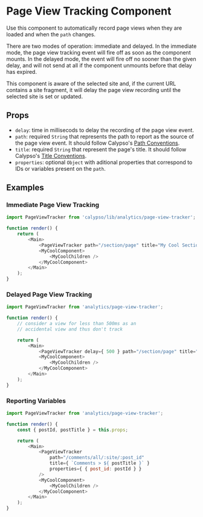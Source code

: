 # Page View Tracking Component

Use this component to automatically record page views when they are loaded and when the `path` changes.

There are two modes of operation: immediate and delayed. In the immediate mode, the page view tracking event will fire off as soon as the component mounts. In the delayed mode, the event will fire off no sooner than the given delay, and will not send at all if the component unmounts before that delay has expired.

This component is aware of the selected site and, if the current URL contains a site fragment, it will delay the page view recording until the selected site is set or updated.

## Props

- `delay`: time in millisecods to delay the recording of the page view event.
- `path`: required `String` that represents the path to report as the source of the page view event. It should follow Calypso's [Path Conventions](https://github.com/Automattic/wp-calypso/blob/HEAD/client/lib/analytics/docs/page-views.md#paths-conventions).
- `title`: required `String` that represent the page's title. It should follow Calypso's [Title Conventions](https://github.com/Automattic/wp-calypso/blob/HEAD/client/lib/analytics/docs/page-views.md#titles-conventions).
- `properties`: optional `Object` with aditional properties that correspond to IDs or variables present on the `path`.

## Examples

### Immediate Page View Tracking

```js
import PageViewTracker from 'calypso/lib/analytics/page-view-tracker';

function render() {
	return (
		<Main>
			<PageViewTracker path="/section/page" title="My Cool Section > My Cool Page" />
			<MyCoolComponent>
				<MyCoolChildren />
			</MyCoolComponent>
		</Main>
	);
}
```

### Delayed Page View Tracking

```js
import PageViewTracker from 'analytics/page-view-tracker';

function render() {
	// consider a view for less than 500ms as an
	// accidental view and thus don't track

	return (
		<Main>
			<PageViewTracker delay={ 500 } path="/section/page" title="My Cool Section > My Cool Page" />
			<MyCoolComponent>
				<MyCoolChildren />
			</MyCoolComponent>
		</Main>
	);
}
```

### Reporting Variables

```js
import PageViewTracker from 'analytics/page-view-tracker';

function render() {
	const { postId, postTitle } = this.props;

	return (
		<Main>
			<PageViewTracker
				path="/comments/all/:site/:post_id"
				title={ `Comments > ${ postTitle }` }
				properties={ { post_id: postId } }
			/>
			<MyCoolComponent>
				<MyCoolChildren />
			</MyCoolComponent>
		</Main>
	);
}
```
